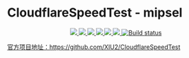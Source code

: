 # CloudflareSpeedTest - mipsel
<p align="center">
<a href="https://github.com/lmq8267/CloudflareSpeedTest/releases"><img src="https://img.shields.io/github/downloads/lmq8267/CloudflareSpeedTest/total">
<a href="https://github.com/lmq8267/CloudflareSpeedTest/graphs/contributors"><img src="https://img.shields.io/github/contributors-anon/lmq8267/CloudflareSpeedTest">
<a href="https://github.com/lmq8267/CloudflareSpeedTest/releases/"><img src="https://img.shields.io/github/release/lmq8267/CloudflareSpeedTest">
<a href="https://github.com/lmq8267/CloudflareSpeedTest/issues"><img src="https://img.shields.io/github/issues-raw/lmq8267/CloudflareSpeedTest">
<a href="https://github.com/lmq8267/CloudflareSpeedTest/discussions"><img src="https://img.shields.io/github/discussions/lmq8267/CloudflareSpeedTest">
<a href="GitHub repo size"><img src="https://img.shields.io/github/repo-size/lmq8267/CloudflareSpeedTest?color=red&style=flat-square">
<a href="https://github.com/lmq8267/CloudflareSpeedTest/actions?query=workflow%3ABuild"><img src="https://img.shields.io/github/actions/workflow/status/lmq8267/CloudflareSpeedTest/压缩.yml?branch=main" alt="Build status">
</p>

官方项目地址：https://github.com/XIU2/CloudflareSpeedTest
